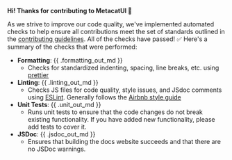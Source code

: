 **Hi! Thanks for contributing to MetacatUI :tada:**

As we strive to improve our code quality, we've implemented automated checks to help ensure all contributions meet the set of standards outlined in the [contributing guidelines](https://github.com/NCEAS/metacatui/blob/main/CONTRIBUTING.md). All of the checks have passed! :white_check_mark: Here's a summary of the checks that were performed:

  - **Formatting**: {{ .formatting_out_md }}
    - Checks for standardized indenting, spacing, line breaks, etc. using [prettier](https://prettier.io/)
  - **Linting**: {{ .linting_out_md }}
    - Checks JS files for code quality, style issues, and JSdoc comments using [ESLint](https://eslint.org/). Generally follows the [Airbnb style guide](https://github.com/airbnb/javascript)
  - **Unit Tests**: {{ .unit_out_md }}
    - Runs unit tests to ensure that the code changes do not break existing functionality. If you have added new functionality, please add tests to cover it.
  - **JSDoc**: {{ .jsdoc_out_md }}
    - Ensures that building the docs website succeeds and that there are no JSDoc warnings.
